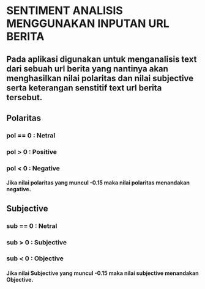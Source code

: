# SENTIMENT ANALISIS MENGGUNAKAN INPUTAN URL BERITA
## Pada aplikasi digunakan untuk menganalisis text dari sebuah url berita yang nantinya akan menghasilkan nilai polaritas dan nilai subjective serta keterangan senstitif text url berita tersebut. 
## Polaritas
### pol == 0 : Netral
### pol >  0 : Positive
### pol <  0 : Negative
#### Jika nilai polaritas yang muncul -0.15 maka nilai polaritas menandakan negative.

## Subjective
### sub == 0 : Netral
### sub >  0 : Subjective
### sub <  0 : Objective
#### Jika nilai Subjective yang muncul -0.15 maka nilai subjective menandakan Objective.


